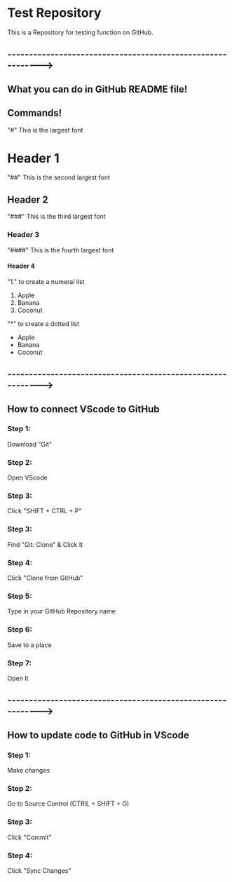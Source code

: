 # Test Repository
This is a Repository for testing function on GitHub.

## ----------------------------------------------------------->

## What you can do in GitHub README file!

## Commands!

"#" This is the largest font
# Header 1

"##" This is the second largest font
## Header 2

"###" This is the third largest font
### Header 3

"####" This is the fourth largest font
#### Header 4

"1." to create a numeral list
1. Apple
2. Banana
3. Coconut

"*" to create a dotted list
* Apple
* Banana
* Coconut

## ----------------------------------------------------------->

## How to connect VScode to GitHub

### Step 1:

Download "Git"

### Step 2:

Open VScode

### Step 3:

Click "SHIFT + CTRL + P"

### Step 3:

Find "Git: Clone" & Click It

### Step 4:

Click "Clone from GitHub"

### Step 5:

Type in your GitHub Repository name

### Step 6:

Save to a place

### Step 7:

Open It

## ----------------------------------------------------------->

## How to update code to GitHub in VScode

### Step 1:

Make changes

### Step 2:

Go to Source Control (CTRIL + SHIFT + G)

### Step 3:

Click "Commit"

### Step 4:

Click "Sync Changes"